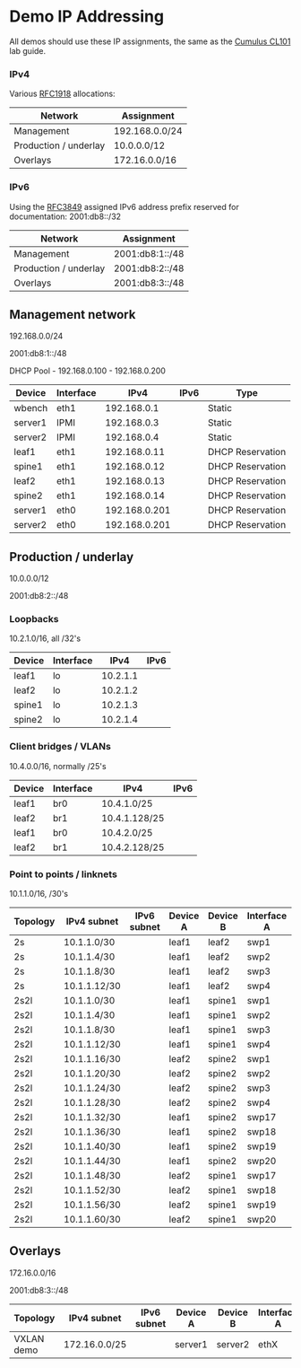 # Demo IP Addressing

All demos should use these IP assignments, the same as the [Cumulus CL101](https://support.cumulusnetworks.com/hc/en-us/articles/201956333-Cumulus-Linux-101) lab guide.

### IPv4

Various [RFC1918](http://tools.ietf.org/html/rfc1918) allocations:

| Network               | Assignment           |
|-----------------------|----------------------|
| Management            | 192.168.0.0/24       |
| Production / underlay | 10.0.0.0/12          |
| Overlays              | 172.16.0.0/16        |

### IPv6

Using the [RFC3849](http://tools.ietf.org/html/rfc3849) assigned IPv6 address prefix reserved for documentation: 2001:db8::/32

| Network               | Assignment           |
|-----------------------|----------------------|
| Management            | 2001:db8:1::/48      |
| Production / underlay | 2001:db8:2::/48      |
| Overlays              | 2001:db8:3::/48      |


## Management network

192.168.0.0/24

2001:db8:1::/48

DHCP Pool - 192.168.0.100 - 192.168.0.200

| Device  | Interface | IPv4           | IPv6             | Type             |
|---------|-----------|----------------|------------------|------------------|
| wbench  | eth1      | 192.168.0.1    |                  | Static           |
| server1 | IPMI      | 192.168.0.3    |                  | Static           |
| server2 | IPMI      | 192.168.0.4    |                  | Static           |
| leaf1   | eth1      | 192.168.0.11   |                  | DHCP Reservation |
| spine1  | eth1      | 192.168.0.12   |                  | DHCP Reservation |
| leaf2   | eth1      | 192.168.0.13   |                  | DHCP Reservation |
| spine2  | eth1      | 192.168.0.14   |                  | DHCP Reservation |
| server1 | eth0      | 192.168.0.201  |                  | DHCP Reservation |
| server2 | eth0      | 192.168.0.201  |                  | DHCP Reservation |

## Production / underlay

10.0.0.0/12

2001:db8:2::/48

### Loopbacks

10.2.1.0/16, all /32's

| Device  | Interface | IPv4           | IPv6             |
|---------|-----------|----------------|------------------|
| leaf1   | lo        | 10.2.1.1       |                  |
| leaf2   | lo        | 10.2.1.2       |                  |
| spine1  | lo        | 10.2.1.3       |                  |
| spine2  | lo        | 10.2.1.4       |                  |

### Client bridges / VLANs

10.4.0.0/16, normally /25's

| Device  | Interface | IPv4           | IPv6             |
|---------|-----------|----------------|------------------|
| leaf1   | br0       | 10.4.1.0/25    |                  |
| leaf2   | br1       | 10.4.1.128/25  |                  |
| leaf1   | br0       | 10.4.2.0/25    |                  |
| leaf2   | br1       | 10.4.2.128/25  |                  |

### Point to points / linknets

10.1.1.0/16, /30's

| Topology | IPv4 subnet  | IPv6 subnet | Device A | Device B | Interface A | Interface B | IPv4 A    | IPv4 B    | IPv6 A | IPv6 B |
|----------|--------------|-------------|----------|----------|-------------|-------------|-----------|-----------|--------|--------|
| 2s       | 10.1.1.0/30  |             | leaf1    | leaf2    | swp1        | swp1        | 10.1.1.1  | 10.1.1.2  |        |        |
| 2s       | 10.1.1.4/30  |             | leaf1    | leaf2    | swp2        | swp2        | 10.1.1.5  | 10.1.1.6  |        |        |
| 2s       | 10.1.1.8/30  |             | leaf1    | leaf2    | swp3        | swp3        | 10.1.1.9  | 10.1.1.10 |        |        |
| 2s       | 10.1.1.12/30 |             | leaf1    | leaf2    | swp4        | swp4        | 10.1.1.13 | 10.1.1.14 |        |        |
| 2s2l     | 10.1.1.0/30  |             | leaf1    | spine1   | swp1        | swp1        | 10.1.1.1  | 10.1.1.2  |        |        |
| 2s2l     | 10.1.1.4/30  |             | leaf1    | spine1   | swp2        | swp2        | 10.1.1.5  | 10.1.1.6  |        |        |
| 2s2l     | 10.1.1.8/30  |             | leaf1    | spine1   | swp3        | swp3        | 10.1.1.9  | 10.1.1.10 |        |        |
| 2s2l     | 10.1.1.12/30 |             | leaf1    | spine1   | swp4        | swp4        | 10.1.1.13 | 10.1.1.14 |        |        |
| 2s2l     | 10.1.1.16/30 |             | leaf2    | spine2   | swp1        | swp1        | 10.1.1.17 | 10.1.1.18 |        |        |
| 2s2l     | 10.1.1.20/30 |             | leaf2    | spine2   | swp2        | swp2        | 10.1.1.21 | 10.1.1.22 |        |        |
| 2s2l     | 10.1.1.24/30 |             | leaf2    | spine2   | swp3        | swp3        | 10.1.1.25 | 10.1.1.26 |        |        |
| 2s2l     | 10.1.1.28/30 |             | leaf2    | spine2   | swp4        | swp4        | 10.1.1.29 | 10.1.1.30 |        |        |
| 2s2l     | 10.1.1.32/30 |             | leaf1    | spine2   | swp17       | swp17       | 10.1.1.33 | 10.1.1.34 |        |        |
| 2s2l     | 10.1.1.36/30 |             | leaf1    | spine2   | swp18       | swp18       | 10.1.1.37 | 10.1.1.38 |        |        |
| 2s2l     | 10.1.1.40/30 |             | leaf1    | spine2   | swp19       | swp19       | 10.1.1.41 | 10.1.1.42 |        |        |
| 2s2l     | 10.1.1.44/30 |             | leaf1    | spine2   | swp20       | swp20       | 10.1.1.45 | 10.1.1.46 |        |        |
| 2s2l     | 10.1.1.48/30 |             | leaf2    | spine1   | swp17       | swp17       | 10.1.1.49 | 10.1.1.50 |        |        |
| 2s2l     | 10.1.1.52/30 |             | leaf2    | spine1   | swp18       | swp18       | 10.1.1.53 | 10.1.1.54 |        |        |
| 2s2l     | 10.1.1.56/30 |             | leaf2    | spine1   | swp19       | swp19       | 10.1.1.57 | 10.1.1.58 |        |        |
| 2s2l     | 10.1.1.60/30 |             | leaf2    | spine1   | swp20       | swp20       | 10.1.1.61 | 10.1.1.62 |        |        |

## Overlays

172.16.0.0/16

2001:db8:3::/48

| Topology | IPv4 subnet  | IPv6 subnet | Device A | Device B | Interface A | Interface B | IPv4 A    | IPv4 B    | IPv6 A | IPv6 B |
|----------|--------------|-------------|----------|----------|-------------|-------------|-----------|-----------|--------|--------|
| VXLAN demo| 172.16.0.0/25|             | server1  | server2  | ethX        | ethX        | 172.16.0.1| 172.16.0.2|        |        |





